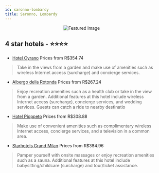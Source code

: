 ```yaml
---
id: saronno-lombardy
title: Saronno, Lombardy
---
```


<center><img src="https://i.travelapi.com/hotels/2000000/1740000/1733300/1733293/ee660022_z.jpg" alt="Featured Image" /></center>


##  4 star hotels - ⭐️⭐️⭐️⭐️

-    [Hotel Cyrano](https://us.hurb.com/hotels/saronno/hotel-cyrano-JNP-JP276454?cmp=18055) Prices from R$354.74
   > Take in the views from a garden and make use of amenities such as wireless Internet access (surcharge) and concierge services.
-    [Albergo della Rotonda](https://us.hurb.com/hotels/saronno/albergo-della-rotonda-JNP-JP155454?cmp=18055) Prices from R$267.24
   > Enjoy recreation amenities such as a health club or take in the view from a garden. Additional features at this hotel include wireless Internet access (surcharge), concierge services, and wedding services. Guests can catch a ride to nearby destinatio
-    [Hotel Pioppeto](https://us.hurb.com/hotels/saronno/hotel-pioppeto-JNP-JP274464?cmp=18055) Prices from R$308.88
   > Make use of convenient amenities such as complimentary wireless Internet access, concierge services, and a television in a common area.
-    [Starhotels Grand Milan](https://us.hurb.com/hotels/saronno/starhotels-grand-milan-JNP-JP113045?cmp=18055) Prices from R$384.96
   > Pamper yourself with onsite massages or enjoy recreation amenities such as a sauna. Additional features at this hotel include babysitting/childcare (surcharge) and tour/ticket assistance.
